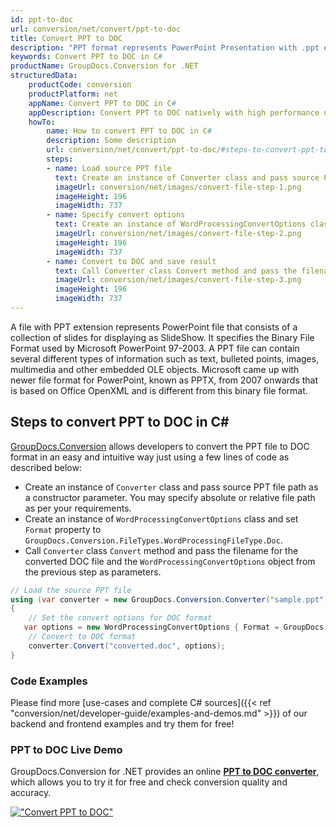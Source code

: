 ```yaml
---
id: ppt-to-doc
url: conversion/net/convert/ppt-to-doc
title: Convert PPT to DOC
description: "PPT format represents PowerPoint Presentation with .ppt extension. Learn how to convert PPT to DOC file programmatically in C# language using GroupDocs.Conversion for .NET library."
keywords: Convert PPT to DOC in C#
productName: GroupDocs.Conversion for .NET
structuredData:
    productCode: conversion
    productPlatform: net
    appName: Convert PPT to DOC in C#
    appDescription: Convert PPT to DOC natively with high performance using C# language and server side GroupDocs.Conversion for .NET APIs, without the use of any software like Microsoft or Open Office.
    howTo:
        name: How to convert PPT to DOC in C# 
        description: Some description
        url: conversion/net/convert/ppt-to-doc/#steps-to-convert-ppt-to-doc-in-c
        steps:
        - name: Load source PPT file 
          text: Create an instance of Converter class and pass source PPT file path as a constructor parameter. You may specify absolute or relative file path as per your requirements. 
          imageUrl: conversion/net/images/convert-file-step-1.png
          imageHeight: 196
          imageWidth: 737
        - name: Specify convert options 
          text: Create an instance of WordProcessingConvertOptions class.
          imageUrl: conversion/net/images/convert-file-step-2.png
          imageHeight: 196
          imageWidth: 737
        - name: Convert to DOC and save result 
          text: Call Converter class Convert method and pass the filename for the converted HTML file and the WordProcessingConvertOptions object from the previous step as parameters.
          imageUrl: conversion/net/images/convert-file-step-3.png
          imageHeight: 196
          imageWidth: 737
---
```


A file with PPT extension represents PowerPoint file that consists of a collection of slides for displaying as SlideShow. It specifies the Binary File Format used by Microsoft PowerPoint 97-2003. A PPT file can contain several different types of information such as text, bulleted points, images, multimedia and other embedded OLE objects. Microsoft came up with newer file format for PowerPoint, known as PPTX, from 2007 onwards that is based on Office OpenXML and is different from this binary file format.

## Steps to convert PPT to DOC in C#

[GroupDocs.Conversion](https://products.groupdocs.com/conversion/net) allows developers to convert the PPT file to DOC format in an easy and intuitive way just using a few lines of code as described below:

* Create an instance of `Converter` class and pass source PPT file path as a constructor parameter. You may specify absolute or relative file path as per your requirements. 
* Create an instance of `WordProcessingConvertOptions` class and set `Format` property to `GroupDocs.Conversion.FileTypes.WordProcessingFileType.Doc`.
* Call `Converter` class `Convert` method and pass the filename for the converted DOC file and the `WordProcessingConvertOptions` object from the previous step as parameters.

```csharp
// Load the source PPT file
using (var converter = new GroupDocs.Conversion.Converter("sample.ppt"))
{
    // Set the convert options for DOC format
   var options = new WordProcessingConvertOptions { Format = GroupDocs.Conversion.FileTypes.WordProcessingFileType.Doc };
    // Convert to DOC format
    converter.Convert("converted.doc", options);
}
```

### Code Examples

Please find more [use-cases and complete C# sources]({{< ref "conversion/net/developer-guide/examples-and-demos.md" >}}) of our backend and frontend examples and try them for free!

### PPT to DOC Live Demo

GroupDocs.Conversion for .NET provides an online [**PPT to DOC converter**](https://products.groupdocs.app/conversion/ppt-to-doc), which allows you to try it for free and check conversion quality and accuracy.

[!["Convert PPT to DOC"](conversion/net/images/convert-to-doc/convert-ppt-to-doc.png)](https://products.groupdocs.app/conversion/ppt-to-doc)